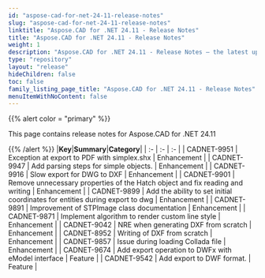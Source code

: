 ```yaml
---
id: "aspose-cad-for-net-24-11-release-notes"
slug: "aspose-cad-for-net-24-11-release-notes"
linktitle: "Aspose.CAD for .NET 24.11 - Release Notes"
title: "Aspose.CAD for .NET 24.11 - Release Notes"
weight: 1
description: "Aspose.CAD for .NET 24.11 - Release Notes – the latest updates and fixes."
type: "repository"
layout: "release"
hideChildren: false
toc: false
family_listing_page_title: "Aspose.CAD for .NET 24.11 - Release Notes"
menuItemWithNoContent: false
---
```


{{% alert color = "primary" %}}

This page contains release notes for Aspose.CAD for .NET 24.11

{{% /alert %}}
|**Key**|**Summary**|**Category**|
| :- | :- | :- |
| CADNET-9951 | Exception at export to PDF with simplex.shx | Enhancement |
| CADNET-9947 | Add parsing steps for simple objects. | Enhancement |
| CADNET-9916 | Slow export for DWG to DXF | Enhancement |
| CADNET-9901 | Remove unnecessary properties of the Hatch object and fix reading and writing | Enhancement |
| CADNET-9899 | Add the ability to set initial coordinates for entities during export to dwg | Enhancement |
| CADNET-9891 | Improvement of STPImage class documentation | Enhancement |
| CADNET-9871 | Implement algorithm to render custom line style | Enhancement |
| CADNET-9042 | NRE when generating DXF from scratch | Enhancement |
| CADNET-8952 | Writing of DXF from scratch | Enhancement |
| CADNET-9857 | Issue during loading Collada file | Enhancement |
| CADNET-9674 | Add export operation to DWFx with eModel interface | Feature |
| CADNET-9542 | Add export to DWF format. | Feature |
